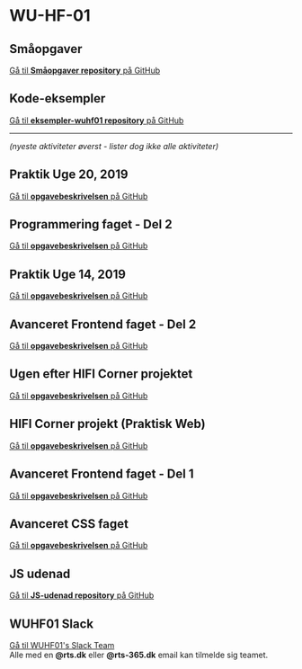 # **WU-HF-01**

## **Småopgaver**

[Gå til **Småopgaver repository** på GitHub](https://github.com/rts-cmk-wuhf01/smaaopgaver-wuhf01)

## **Kode-eksempler**

[Gå til **eksempler-wuhf01 repository** på GitHub](https://github.com/rts-cmk-wuhf01/eksempler-wuhf01)

---

*(nyeste aktiviteter øverst - lister dog ikke alle aktiviteter)*


## **Praktik Uge 20, 2019**

[Gå til **opgavebeskrivelsen** på GitHub](/Praktisk%20Web/040%20Ugen%20efter%20Programming%20Del%202%20(OOP)/040%20Ugen%20efter%20Programming%20Del%202%20(OOP).md)


## **Programmering faget - Del 2**

[Gå til **opgavebeskrivelsen** på GitHub](/Fag%20Programmering/Del%202/Fag%20Programmering%20Del%202.md)


## **Praktik Uge 14, 2019**

[Gå til **opgavebeskrivelsen** på GitHub](/Praktisk%20Web/030%20Ugen%20efter%20Avanceret%20Frontend%20Del%202/030%20Ugen%20efter%20Avanceret%20Frontend%20Del%202.md)


## **Avanceret Frontend faget - Del 2**

[Gå til **opgavebeskrivelsen** på GitHub](/Fag%20Avanceret%20Frontend/Fag%20Avanceret%20Frontend%20Del%202.md)


## **Ugen efter HIFI Corner projektet**

[Gå til **opgavebeskrivelsen** på GitHub](/Praktisk%20Web/020%20Ugen%20efter%20HIFI%20Corner%20projektet/Ugen%20efter%20HIFI%20Corner%20projektet.md)


## **HIFI Corner projekt** (Praktisk Web)

[Gå til **opgavebeskrivelsen** på GitHub](https://github.com/rts-cmk/wuhf-hificorner)


## **Avanceret Frontend faget - Del 1**

[Gå til **opgavebeskrivelsen** på GitHub](/Fag%20Avanceret%20Frontend/Fag%20Avanceret%20Frontend%20Del%201.md)


## **Avanceret CSS faget**

[Gå til **opgavebeskrivelsen** på GitHub](/Fag%20Avanceret%20CSS/Fag%20Avanceret%20CSS.md)


## **JS udenad**

[Gå til **JS-udenad repository** på GitHub](https://github.com/rts-cmk/js-udenad-wuhf01)


## **WUHF01 Slack**

[Gå til WUHF01's Slack Team](https://rts-cmk-wuhf01.slack.com)<br>
Alle med en **@rts.dk** eller **@rts-365.dk** email kan tilmelde sig teamet.
